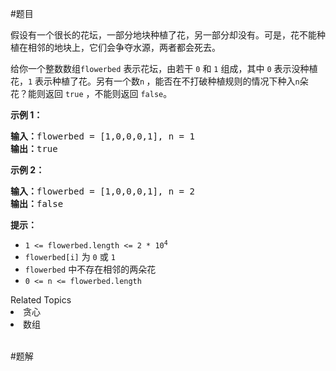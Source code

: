#题目

<p>假设有一个很长的花坛，一部分地块种植了花，另一部分却没有。可是，花不能种植在相邻的地块上，它们会争夺水源，两者都会死去。</p>

<p>给你一个整数数组<code>flowerbed</code> 表示花坛，由若干 <code>0</code> 和 <code>1</code> 组成，其中 <code>0</code> 表示没种植花，<code>1</code> 表示种植了花。另有一个数<code>n</code><strong> </strong>，能否在不打破种植规则的情况下种入<code>n</code><strong></strong>朵花？能则返回 <code>true</code> ，不能则返回 <code>false</code>。</p>

<p><strong>示例 1：</strong></p>

<pre>
<strong>输入：</strong>flowerbed = [1,0,0,0,1], n = 1
<strong>输出：</strong>true
</pre>

<p><strong>示例 2：</strong></p>

<pre>
<strong>输入：</strong>flowerbed = [1,0,0,0,1], n = 2
<strong>输出：</strong>false
</pre>

<p><strong>提示：</strong></p>

<ul>
	<li><code>1 <= flowerbed.length <= 2 * 10<sup>4</sup></code></li>
	<li><code>flowerbed[i]</code> 为 <code>0</code> 或 <code>1</code></li>
	<li><code>flowerbed</code> 中不存在相邻的两朵花</li>
	<li><code>0 <= n <= flowerbed.length</code></li>
</ul>
<div><div>Related Topics</div><div><li>贪心</li><li>数组</li></div></div><br><div></div>

#题解

